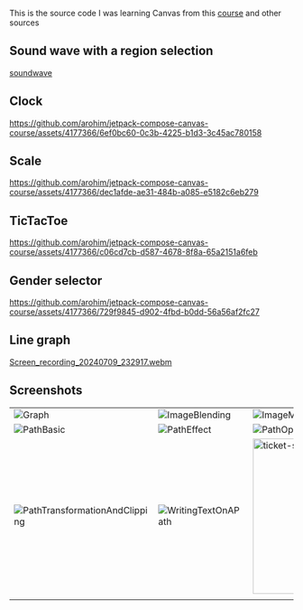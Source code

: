 This is the source code I was learning Canvas from this [course](https://elopage.com/payer/s/philipplackner/courses/canvas-masterclass-for-jetpack-compose?course_session_id=5563229&lesson_id=1190213) and other sources

## Sound wave with a region selection
[soundwave](https://github.com/arohim/jetpack-compose-canvas-course/assets/4177366/271e17d9-ca2b-4c7d-b246-ef30d1b261b6)

## Clock 
https://github.com/arohim/jetpack-compose-canvas-course/assets/4177366/6ef0bc60-0c3b-4225-b1d3-3c45ac780158

## Scale
https://github.com/arohim/jetpack-compose-canvas-course/assets/4177366/dec1afde-ae31-484b-a085-e5182c6eb279

## TicTacToe
https://github.com/arohim/jetpack-compose-canvas-course/assets/4177366/c06cd7cb-d587-4678-8f8a-65a2151a6feb

## Gender selector
https://github.com/arohim/jetpack-compose-canvas-course/assets/4177366/729f9845-d902-4fbd-b0dd-56a56af2fc27

## Line graph
[Screen_recording_20240709_232917.webm](https://github.com/arohim/jetpack-compose-canvas-course/assets/4177366/4aa16005-7948-4d39-8346-9621ab467618)

## Screenshots
|                                                   |   |   |
|---------------------------------------------------|---|---|
| ![Graph](https://github.com/arohim/jetpack-compose-canvas-course/assets/4177366/62176dd4-ef04-4009-9798-fdc5743922f2) | ![ImageBlending](https://github.com/arohim/jetpack-compose-canvas-course/assets/4177366/0bb3b4bb-ff45-4068-9ee6-dc3192ef6505) | ![ImageMode](https://github.com/arohim/jetpack-compose-canvas-course/assets/4177366/7824d419-b5e7-49be-96aa-b9736415e036) |
|  ![PathBasic](https://github.com/arohim/jetpack-compose-canvas-course/assets/4177366/bf48fca8-bc3c-4cfd-a7c1-54894b2aeca9) |  ![PathEffect](https://github.com/arohim/jetpack-compose-canvas-course/assets/4177366/8a457354-bc88-4da9-8c30-9c5ef7a676bc) |  ![PathOperation](https://github.com/arohim/jetpack-compose-canvas-course/assets/4177366/817900b4-cc8c-4e54-b18f-b155da8f4f96) |
|  ![PathTransformationAndClipping](https://github.com/arohim/jetpack-compose-canvas-course/assets/4177366/75ca1e87-df46-4ac4-94e1-3f377bee5a0e)  | ![WritingTextOnAPath](https://github.com/arohim/jetpack-compose-canvas-course/assets/4177366/fe602681-cc08-4f6c-8e4c-6dd77e328470)  | <img width="275" alt="ticket-shape" src="https://github.com/arohim/jetpack-compose-canvas-course/assets/4177366/03c94703-4708-422f-a6fd-9d44fc1fc47f">  |
|                                                   |   |   |







